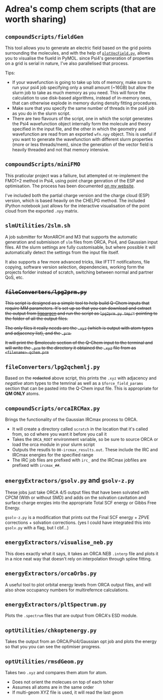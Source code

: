 # Adrea's comp chem scripts (that are worth sharing)

## `compoundScripts/fieldGen`
This tool allows you to generate an electric field based on the grid points surrounding the molecules, and with the help of [`plotVecField.py`](https://github.com/adreasnow/PyMOLScripts/blob/master/plotVecField.py), allows you to visualise the fiueld in PyMOL. since Psi4's generation of properties on a grid is serial in nature, I've also parallelised that process.

Tips:
* If your wavefunction is going to take up lots of memory, make sure to run  your psi4 job specifying only a small amount (~16GB) but allow the slurm job to take as much memory as you need. This will force the calculation to use disk-based algorithms, instead of in-memory ones, that can otherwise explode in memory during density fitting procedures.
* Make sure that you specify the same number of threads in the psi4 job as you do in the slurm script.
* There are two flavours of the script, one in which the script generates the Psi4 wavefunction object internally form the molecule and theory specified in the input file, and the other in which the geometry and wavefunction are read from an exported `wfn.npy` object. This is useful if you want to generate the wavefunction with different slurm properties (more or less threads/mem), since the generation of the vector field is heavily threaded and not that memory intensive.

## `compoundScripts/miniFMO`
This praticular project was a failiure, but attempted ot re-implement the FMO1+2 method in Psi4, using point charge genration of the ESP and optimisation. The process has been documented [on my website](https://adreasnow.com/PhD/Notebook/001/#method-testing).

I've included both the partial charge version and the charge cloud (ESP) version, which is based heavily on the CHELPG method. The included iPython notebook just allows for the interactive visualisation of the point cloud from the exported `.npy` matrix.

## `slmUtilities/2slm.sh`
A job submitter for MonARCH and M3 that supports the automatic generation and submisison of `slm` files from ORCA, Psi4, and Gaussian input files. All the slurm settings are fully customisable, but where possible it will automatically detect the settings from the input file itself.

It also supports a few more advanced tricks, like IFTTT notificaitons, file copying, software version selection, dependencies, working form the projects forlder instead of scratch, switching between normal and partner QoS, etc.

## ~~`fileConverters/lpg2prm.py`~~

~~This script is designed as a simple tool to help build Q-Chem inputs that require MM parameters. It's set up so that you can download and extract the output from [ligpargen](http://zarbi.chem.yale.edu/ligpargen/) and run the script as `lpg2prm.py tmp/*` pointing to the folder of all the output files.~~

~~The only files it really needs are the `.xyz` (which is output with atom types and adjacency list), and the `.prm`.~~

~~It will print the \$molecule section of the Q-Chem input to the terminal and will write the `.prm` to the directory it obtained the `.xyz` file from as `<filename>-qchem.prm`~~

## `fileConverters/lpg2qchemlj.py`

Based on the ~~redacted~~ above script, this prints the `.xyz` with adjacency and *negative* atom types to the temrinal as well as a `$force_field_params` section that can be pasted into the Q-Chem input file. This is appropriate for **QM ONLY** atoms.

## `compoundScripts/orcaIRCMax.py`

Brings the functionality of the Gaussian IRCmax process to ORCA.
* It will create a directory called `scratch` in the location that it's called from, so cd where you want it before you call it
* Takes the `ORCA_ROOT` environment variable, so be sure to source ORCA or load the orca module in your slurm script
* Outputs the resutls to `00-ircmax_results.out`. These include the IRC and IRCmax energies for the specified range
* The IRC job files are prefixed with `irc_` and the IRCmax jobfiles are prefixed with `ircmax_##`.

## `energyExtractors/gsolv.py` and `gsolv-z.py`
These jobs just take ORCA 4/5 output files that have been solvated with CPCM (With or without SMD) and adds on the solvation cavitation and surface charge enrgies into the appropriate Total SCF energy or Gibbs Free Energy. 

`gsolv-z.py` is a modification that prints out the Final SCF energy + ZPVE corrections + solvation corrections.
(yes I could have integrated this into `gsolv.py` with a flag, but I cbf...)

## `energyExtractors/visualise_neb.py`
This does exactly what it says, it takes an ORCA NEB `.interp` file and plots it in a nice neat way that doesn't rely on interpolation through spline fitting.

## `energyExtractors/orcaOrbs.py`
A useful tool to plot orbital energy levels from ORCA output files, and will also show occupancy numbers for multirefernce calculations.

## `energyExtractors/pltSpectrum.py`
Plots the `.spectrum` files that are output from ORCA's ESD module.

## `optUtilities/chkoptenergy.py`
Takes the output from an ORCA/Psi4/Gaussian opt job and plots the energy so that you you can see the optimiser progress.

## `optUtilities/rmsdGeom.py`
Takes two `.xyz` and compares them atom for atom.
* Does not orient the molecues on top of each toher
* Assumes all atoms are in the same order
* If multi-geom XYZ file is used, it will read the last geom